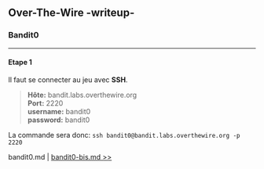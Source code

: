 ## Over-The-Wire -writeup-
### Bandit0

---
#### Etape 1

Il faut se connecter au jeu avec **SSH**.

> **Hôte:** bandit.labs.overthewire.org  
> **Port:** 2220  
> **username:** bandit0  
> **password:** bandit0

La commande sera donc: `ssh bandit0@bandit.labs.overthewire.org -p 2220`

bandit0.md | [bandit0-bis.md >>](bandit0-bis.md)
